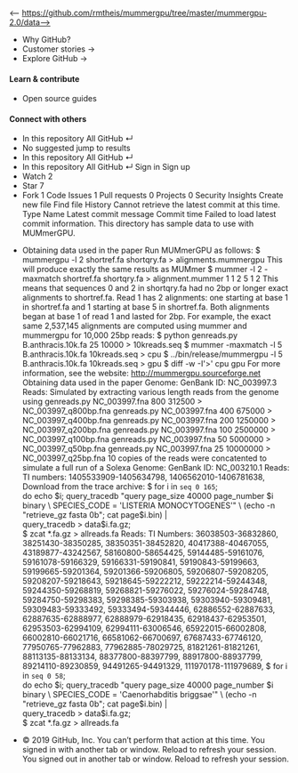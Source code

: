 <-- https://github.com/rmtheis/mummergpu/tree/master/mummergpu-2.0/data-->

* Why GitHub? 
* Customer stories →
* Explore GitHub →
#### Learn & contribute
* Open source guides
#### Connect with others
* In this repository  All GitHub  ↵
* No suggested jump to results
* In this repository  All GitHub  ↵
* In this repository  All GitHub  ↵
Sign in  Sign up
* Watch  2 
* Star  7 
* Fork  1 
Code Issues 1 Pull requests 0 Projects 0 Security  Insights
Create new file  Find file  History
Cannot retrieve the latest commit at this time.
Type Name Latest commit message Commit time
Failed to load latest commit information.
This directory has sample data to use with MUMmerGPU.
- Obtaining data used in the paper
Run MUMmerGPU as follows:
$ mummergpu -l 2 shortref.fa shortqry.fa > alignments.mummergpu
This will produce exactly the same results as MUMmer
$ mummer -l 2 -maxmatch shortref.fa shortqry.fa > alignment.mummer
1         1         2
5         1         2
This means that sequences 0 and 2 in shortqry.fa had no 2bp or longer exact
alignments to shortref.fa. Read 1 has 2 alignments: one starting at base 1
in shortref.fa and 1 starting at base 5 in shortref.fa. Both alignments began
at base 1 of read 1 and lasted for 2bp. 
For example, the exact same 2,537,145 alignments are computed using mummer
and mummergpu for 10,000 25bp reads:
$ python genreads.py B.anthracis.10k.fa 25 10000 > 10kreads.seq
$ mummer -maxmatch -l 5 B.anthracis.10k.fa 10kreads.seq > cpu
$ ../bin/release/mummergpu -l 5 B.anthracis.10k.fa 10kreads.seq > gpu
$ diff -w -I'>' cpu gpu
For more information, see the website: http://mummergpu.sourceforge.net
Obtaining data used in the paper
Genome: GenBank ID: NC_003997.3
Reads: Simulated by extracting various length reads from the genome using
genreads.py NC_003997.fna 800  312500 > NC_003997_q800bp.fna
genreads.py NC_003997.fna 400  675000 > NC_003997_q400bp.fna
genreads.py NC_003997.fna 200 1250000 > NC_003997_q200bp.fna
genreads.py NC_003997.fna 100 2500000 > NC_003997_q100bp.fna
genreads.py NC_003997.fna 50  5000000 > NC_003997_q50bp.fna
genreads.py NC_003997.fna 25 10000000 > NC_003997_q25bp.fna
10 copies of the reads were concatented to simulate a full run of a Solexa
Genome: GenBank ID: NC_003210.1
Reads: TI numbers: 1405533909-1405634798, 1406562010-1406781638, 
Download from the trace archive:
$ for i in `seq 0 165`; \
do echo $i; 
query_tracedb "query page_size 40000 page_number $i binary \
SPECIES_CODE = 'LISTERIA MONOCYTOGENES'" \
(echo -n "retrieve_gz fasta 0b"; cat page$i.bin) | \
query_tracedb > data$i.fa.gz; \
$ zcat *.fa.gz > allreads.fa
Reads: TI Numbers: 36038503-36832860, 38251430-38350285, 38350351-38452820,
40417388-40467055, 43189877-43242567, 58160800-58654425, 59144485-59161076,
59161078-59166329, 59166331-59190841, 59190843-59199663, 59199665-59201364,
59201366-59206805, 59206807-59208205, 59208207-59218643, 59218645-59222212,
59222214-59244348, 59244350-59268819, 59268821-59276022, 59276024-59284748,
59284750-59298383, 59298385-59303938, 59303940-59309481, 59309483-59333492,
59333494-59344446, 62886552-62887633, 62887635-62888977, 62888979-62918435,
62918437-62953501, 62953503-62994109, 62994111-63006546, 65922015-66002808,
66002810-66021716, 66581062-66700697, 67687433-67746120, 77950765-77962883,
77962885-78029725, 81821261-81821261, 88113135-88133134, 88377800-88397799,
88917800-88937799, 89214110-89230859, 94491265-94491329, 111970178-111979689,
$ for i in `seq 0 58`; \
do echo $i; 
query_tracedb "query page_size 40000 page_number $i binary \
SPECIES_CODE = 'Caenorhabditis briggsae'" \
(echo -n "retrieve_gz fasta 0b"; cat page$i.bin) | \
query_tracedb > data$i.fa.gz; \
$ zcat *.fa.gz > allreads.fa
* © 2019 GitHub, Inc.
You can’t perform that action at this time.
You signed in with another tab or window. Reload to refresh your session. You signed out in another tab or window. Reload to refresh your session.